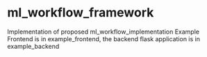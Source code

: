 # ml_workflow_framework
Implementation of proposed ml_workflow_implementation
Example Frontend is in example_frontend, the backend flask application is in example_backend
